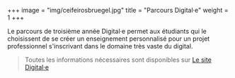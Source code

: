 +++
image = "img/ceifeirosbruegel.jpg"
title = "Parcours Digital·e"
weight = 1
+++

Le parcours de troisième année Digital·e permet aux étudiants qui le choisissent de se créer un enseignement personnalisé pour un projet professionnel s'inscrivant dans le domaine très vaste du digital.
<!--more-->


> Toutes les informations nécessaires sont disponibles sur [Le site Digital·e](https://wiki.centrale-marseille.fr/digitale/)